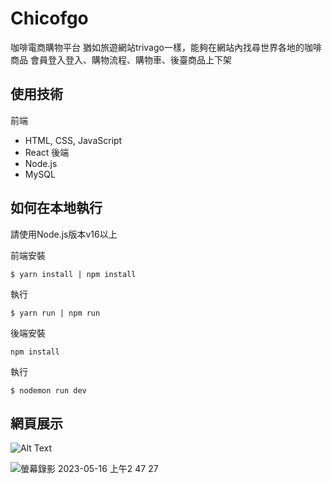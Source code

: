 # Chicofgo

咖啡電商購物平台
猶如旅遊網站trivago一樣，能夠在網站內找尋世界各地的咖啡商品
會員登入登入、購物流程、購物車、後臺商品上下架

## 使用技術

前端
- HTML, CSS, JavaScript
- React
後端
- Node.js
- MySQL

## 如何在本地執行 

請使用Node.js版本v16以上

前端安裝
```shell
$ yarn install | npm install
```
執行
```shell
$ yarn run | npm run
```

後端安裝
```shell
npm install
```
執行
```shell
$ nodemon run dev
```

## 網頁展示

![Alt Text](https://i.imgur.com/OTJ5B4x.gif)

![螢幕錄影 2023-05-16 上午2 47 27](https://github.com/clothn0105700/Chicofgo-online-shopping/assets/111041362/e4ef1329-60fd-4f0f-8a1d-576fb33378b1)

